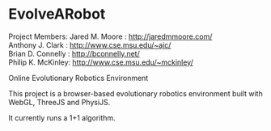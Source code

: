 EvolveARobot
============

Project Members:
Jared M. Moore    : http://jaredmmoore.com/  
Anthony J. Clark  : http://www.cse.msu.edu/~ajc/  
Brian D. Connelly : http://bconnelly.net/  
Philip K. McKinley: http://www.cse.msu.edu/~mckinley/  

Online Evolutionary Robotics Environment

This project is a browser-based evolutionary robotics environment built with WebGL, ThreeJS and PhysiJS.

It currently runs a 1+1 algorithm.
